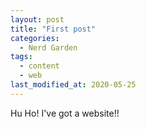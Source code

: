 ```yaml
---
layout: post
title: "First post"
categories:
  - Nerd Garden
tags:
  - content
  - web
last_modified_at: 2020-05-25
---
```


Hu Ho! I've got a website!!
